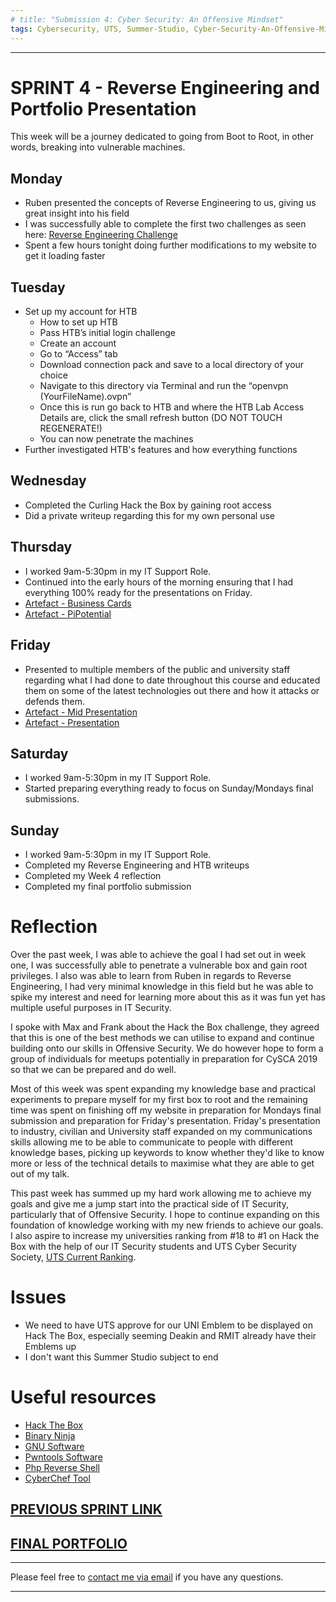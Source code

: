 ```yaml
---
# title: "Submission 4: Cyber Security: An Offensive Mindset"
tags: Cybersecurity, UTS, Summer-Studio, Cyber-Security-An-Offensive-Mindset, Sprint-4
---
```

___

# SPRINT 4 - Reverse Engineering and Portfolio Presentation
This week will be a journey dedicated to going from Boot to Root, in other words, breaking into vulnerable machines.

## Monday
  - Ruben presented the concepts of Reverse Engineering to us, giving us great insight into his field
  - I was successfully able to complete the first two challenges as seen here: [Reverse Engineering Challenge](https://github.com/AlwaysExtreme/root9b/blob/master/screenshots/ReverseEngineeringChallenge%20-%20Solution.pdf)
  - Spent a few hours tonight doing further modifications to my website to get it loading faster
      
## Tuesday
  - Set up my account for HTB
    - How to set up HTB
    - Pass HTB’s initial login challenge
    - Create an account
    - Go to “Access” tab
    - Download connection pack and save to a local directory of your choice
    - Navigate to this directory via Terminal and run the “openvpn (YourFileName).ovpn”
    - Once this is run go back to HTB and where the HTB Lab Access Details are, click the small refresh button (DO NOT TOUCH REGENERATE!)
    - You can now penetrate the machines
  - Further investigated HTB's features and how everything functions

  
## Wednesday
  - Completed the Curling Hack the Box by gaining root access
  - Did a private writeup regarding this for my own personal use
  
## Thursday
  - I worked 9am-5:30pm in my IT Support Role.
  - Continued into the early hours of the morning ensuring that I had everything 100% ready for the presentations on Friday.
  - [Artefact - Business Cards](https://github.com/AlwaysExtreme/root9b/blob/master/screenshots/image.png)
  - [Artefact - PiPotential](https://github.com/AlwaysExtreme/root9b/blob/master/screenshots/PiPotential-Friday.docx)
  
## Friday
  - Presented to multiple members of the public and university staff regarding what I had done to date throughout this course and educated them on some of the latest technologies out there and how it attacks or defends them.
  - [Artefact - Mid Presentation](https://github.com/AlwaysExtreme/root9b/blob/master/screenshots/Mid-Presentation.JPG)
  - [Artefact - Presentation](https://github.com/AlwaysExtreme/root9b/blob/master/screenshots/Presentation.JPG)
  
## Saturday
  - I worked 9am-5:30pm in my IT Support Role.
  - Started preparing everything ready to focus on Sunday/Mondays final submissions.
  
## Sunday
  - I worked 9am-5:30pm in my IT Support Role.
  - Completed my Reverse Engineering and HTB writeups
  - Completed my Week 4 reflection
  - Completed my final portfolio submission



# Reflection

Over the past week, I was able to achieve the goal I had set out in week one, I was successfully able to penetrate a vulnerable box and gain root privileges. I also was able to learn from Ruben in regards to Reverse Engineering, I had very minimal knowledge in this field but he was able to spike my interest and need for learning more about this as it was fun yet has multiple useful purposes in IT Security.

I spoke with Max and Frank about the Hack the Box challenge, they agreed that this is one of the best methods we can utilise to expand and continue building onto our skills in Offensive Security. We do however hope to form a group of individuals for meetups potentially in preparation for CySCA 2019 so that we can be prepared and do well.

Most of this week was spent expanding my knowledge base and practical experiments to prepare myself for my first box to root and the remaining time was spent on finishing off my website in preparation for Mondays final submission and preparation for Friday's presentation. Friday's presentation to industry, civilian and University staff expanded on my communications skills allowing me to be able to communicate to people with different knowledge bases, picking up keywords to know whether they'd like to know more or less of the technical details to maximise what they are able to get out of my talk.

This past week has summed up my hard work allowing me to achieve my goals and give me a jump start into the practical side of IT Security, particularly that of Offensive Security. I hope to continue expanding on this foundation of knowledge working with my new friends to achieve our goals. I also aspire to increase my universities ranking from #18 to #1 on Hack the Box with the help of our IT Security students and UTS Cyber Security Society, [UTS Current Ranking](https://github.com/AlwaysExtreme/root9b/blob/master/screenshots/UTS-Ranking.png).


# Issues
  - We need to have UTS approve for our UNI Emblem to be displayed on Hack The Box, especially seeming Deakin and RMIT already have their Emblems up
  - I don't want this Summer Studio subject to end


# Useful resources
  - [Hack The Box](https://www.hackthebox.eu/)
  - [Binary Ninja](https://binary.ninja/)
  - [GNU Software](https://www.gnu.org/software/gdb/)
  - [Pwntools Software](https://pypi.org/project/pwntools/)
  - [Php Reverse Shell](https://github.com/pentestmonkey/php-reverse-shell)
  - [CyberChef Tool](https://gchq.github.io/CyberChef/)


## [PREVIOUS SPRINT LINK](https://root9b.tech/2019/02/18/Sprint-3-Retrospective.html)

## [FINAL PORTFOLIO](https://root9b.tech/2019/03/04/Final-Portfolio-Reflection.html)


---
Please feel free to [contact me via email](mailto:mitchell.l.tuck@student.uts.edu.au) if you have any questions.

<!--more-->

---

